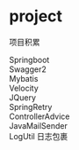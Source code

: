# project
项目积累

Springboot<br/>
Swagger2<br/>
Mybatis<br/>
Velocity<br/>
JQuery<br/>
SpringRetry<br/>
ControllerAdvice<br/>
JavaMailSender<br/>
LogUtil 日志包裹<br/>

